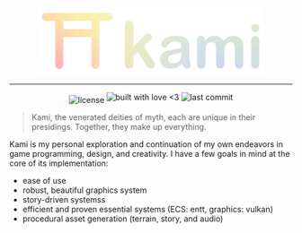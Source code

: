 <p align="center">
  <img alt="Kami Logo" src="assets/kami_logo_banner_gradient.svg" style="width: 80%">   
</p>

<hr>

<p align="center">
  <img align="middle" alt="license" src="https://img.shields.io/github/license/SwampPear/kami.svg">
  <img alt="built with love <3" src="http://ForTheBadge.com/images/badges/built-with-love.svg">
  <img alt="last commit" src="https://img.shields.io/github/last-commit/SwampPear/kami.svg">
</p>

> Kami, the venerated deities of myth, each are unique in their presidings. Together, they make up everything.

Kami is my personal exploration and continuation of my own endeavors in game programming, design, and creativity.
I have a few goals in mind at the core of its implementation:

- ease of use
- robust, beautiful graphics system
- story-driven systemss
- efficient and proven essential systems (ECS: entt, graphics: vulkan)
- procedural asset generation (terrain, story, and audio)
